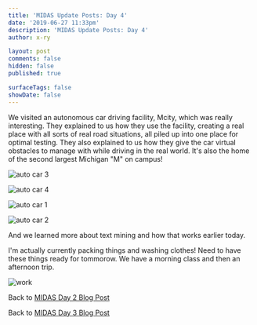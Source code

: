 ```yaml
---
title: 'MIDAS Update Posts: Day 4'
date: '2019-06-27 11:33pm'
description: 'MIDAS Update Posts: Day 4'
author: x-ry	

layout: post
comments: false
hidden: false
published: true

surfaceTags: false
showDate: false
---
```


We visited an autonomous car driving facility, Mcity, which was really interesting. They explained to us how they use the facility, creating a real place with all sorts of real road situations, all piled up into one place for optimal testing. They also explained to us how they give the car virtual obstacles to manage with while driving in the real world. It's also the home of the second largest Michigan "M" on campus! 

![auto car 3](https://x-ry.github.io/assets/images/MIDAS/a3.jpg)

![auto car 4](https://x-ry.github.io/assets/images/MIDAS/a4.jpg)

![auto car 1](https://x-ry.github.io/assets/images/MIDAS/a1.jpg)

![auto car 2](https://x-ry.github.io/assets/images/MIDAS/a2.jpg)

And we learned more about text mining and how that works earlier today.

I'm actually currently packing things and washing clothes! Need to have these things ready for tommorow. We have a morning class and then an afternoon trip.

![work](https://x-ry.github.io/assets/images/MIDAS/work.jpg)


Back to [MIDAS Day 2 Blog Post](https://x-ry.github.io/MIDAS-Day-2/)

Back to [MIDAS Day 3 Blog Post](https://x-ry.github.io/MIDAS-Day-3/)
